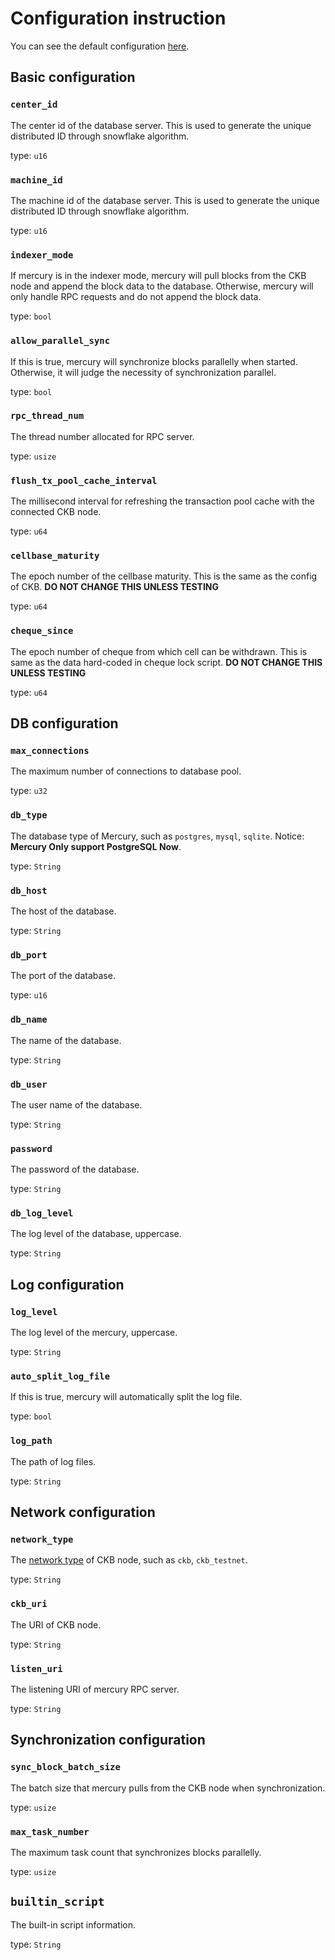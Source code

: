 # Configuration instruction

You can see the default configuration [here](../devtools/config/docker_compose_config.toml).

## Basic configuration

### `center_id`

The center id of the database server. This is used to generate the unique distributed ID through snowflake algorithm.

type: `u16`

### `machine_id`

The machine id of the database server. This is used to generate the unique distributed ID through snowflake algorithm.

type: `u16`

### `indexer_mode`

If mercury is in the indexer mode, mercury will pull blocks from the CKB node and append the block data to the database. Otherwise, mercury will only handle RPC requests and do not append the block data.

type: `bool`

### `allow_parallel_sync`

If this is true, mercury will synchronize blocks parallelly when started. Otherwise, it will judge the necessity of synchronization parallel.

type: `bool`

### `rpc_thread_num`

The thread number allocated for RPC server.

type: `usize`

### `flush_tx_pool_cache_interval`

The millisecond interval for refreshing the transaction pool cache with the connected CKB node.

type: `u64`

### `cellbase_maturity`

The epoch number of the cellbase maturity. This is the same as the config of CKB. **DO NOT CHANGE THIS UNLESS TESTING**

type: `u64`

### `cheque_since`

The epoch number of cheque from which cell can be withdrawn. This is same as the data hard-coded in cheque lock script. **DO NOT CHANGE THIS UNLESS TESTING**

type: `u64`

## DB configuration

### `max_connections`

The maximum number of connections to database pool.

type: `u32`

### `db_type`

The database type of Mercury, such as `postgres`, `mysql`, `sqlite`. Notice: **Mercury Only support PostgreSQL Now**.

type: `String`

### `db_host`

The host of the database.

type: `String`

### `db_port`

The port of the database.

type: `u16`

### `db_name`

The name of the database.

type: `String`

### `db_user`

The user name of the database.

type: `String`

### `password`

The password of the database.

type: `String`

### `db_log_level`

The log level of the database, uppercase.

type: `String`

## Log configuration

### `log_level`

The log level of the mercury, uppercase.

type: `String`

### `auto_split_log_file`

If this is true, mercury will automatically split the log file.

type: `bool`

### `log_path`

The path of log files.

type: `String`

## Network configuration

### `network_type`

The [network type](../common/src/lib.rs) of CKB node, such as `ckb`, `ckb_testnet`.

type: `String`

### `ckb_uri`

The URI of CKB node.

type: `String`

### `listen_uri`

The listening URI of mercury RPC server.

type: `String`

## Synchronization configuration

### `sync_block_batch_size`

The batch size that mercury pulls from the CKB node when synchronization.

type: `usize`

### `max_task_number`

The maximum task count that synchronizes blocks parallelly.

type: `usize`

## `builtin_script`

The built-in script information.

type: `String`
